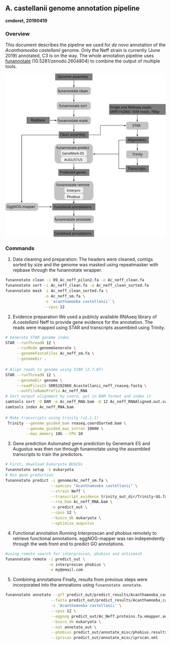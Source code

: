 ## A. castellanii genome annotation pipeline
**cmdoret, 20190419**

### Overview

This document describes the pipeline we used for _de novo_ annotation of the _Acanthamoeba castellanii_ genome. Only the Neff strain is currently (June 2019) annotated, C3 is on the way. The whole annotation pipeline uses [funannotate](https://github.com/nextgenusfs/funannotate/tree/1.5.3) (10.5281/zenodo.2604804) to combine the output of multiple tools.

![assembly_workflow](./annotation_pipeline.svg)


### Commands

1. Data cleaning and preparation:
The headers were cleaned, contigs sorted by size and the genome was masked using repeatmasker with repbase through the funannotate wrapper.

```bash
funannotate clean -i 09_Ac_neff_pilon2.fa -o Ac_neff_clean.fa
funannotate sort -i Ac_neff_clean.fa -o Ac_neff_clean_sorted.fa
funannotate mask -i Ac_neff_clean_sorted.fa \
                 -o Ac_neff_sm.fa \
                 -s 'acanthamoeba castellanii' \
                 --cpus 12
```

2. Evidence preparation
We used a publicly available RNAseq library of _A.castellanii_ Neff to provide gene evidence for the annotation. The reads were mapped using STAR and transcripts assembled using Trinity.

```bash
# Generate STAR genome index
STAR --runThreadN 12 \
     --runMode genomeGenerate \
     --genomeFastaFiles Ac_neff_sm.fa \
     --genomeDir .

# Align reads to genome using STAR (2.7.0f)
STAR --runThreadN 12 \
     --genomeDir genome \
     --readFilesIn SRR5192860_Acastellanii_neff_rnaseq.fastq \
     --outFileNamePrefix Ac_neff_RNA
# Sort output alignment by coord, get in BAM format and index it
samtools sort -O BAM -o Ac_neff_RNA.bam -@ 12 Ac_neff_RNAAligned.out.sam2
samtools index Ac_neff_RNA.bam

# Make transcripts using trinity (v2.1.1)
 Trinity --genome_guided_bam rnaseq.coordSorted.bam \
         --genome_guided_max_intron 10000 \
         --max_memory 10G --CPU 10 
```

3. Gene prediction
Automated gene prediction by Genemark ES and Augustus was then run through funannotate using the assembled transcripts to train the predictors.

```bash
# First, download Eukaryote BUSCOs
funannotate setup -b eukaryota
# Run gene prediction
funannotate predict -i genome/Ac_neff_sm.fa \
                    --species "Acanthamoeba castellanii" \
                    --strain Neff \
                    --transcript_evidence trinity_out_dir/Trinity-GG.fasta \
                    --rna_bam Ac_neff_RNA.bam \
                    -o predict_out \
                    --cpus 12 \
                    --busco_db eukaryota \
                    --optimize_augustus
```


4. Functional annotation
Running Interproscan and phobius remotely to retrieve functional annotations. eggNOG-mapper was ran independently through the web front end to predict GO annotations.

```bash
#using remote search for interproscan, phobius and antismash
funannotate remote -i predict_out \
                   -m interproscan phobius \
                   -e my@email.com
```

5. Combining annotations
Finally, results from previous steps were incorporated into the annoations using `funannotate annotate`.

```bash
funannotate annotate --gff predict_out/predict_results/Acanthamoeba_castellanii_Neff.gff3 \
                    --fasta predict_out/predict_results/Acanthamoeba_castellanii_Neff.scaffolds.fa \
                    -s 'Acanthamoeba castellanii' \
                    --cpus 12 \
                    --eggnog predict_out/Ac_Neff.proteins.fa.emapper.annotations \
                    --busco_db eukaryota \
                    --out annotate_out \
                    --phobius predict_out/annotate_misc/phobius.results.txt \
                    --iprscan predict_out/annotate_misc/iprscan.xml
```